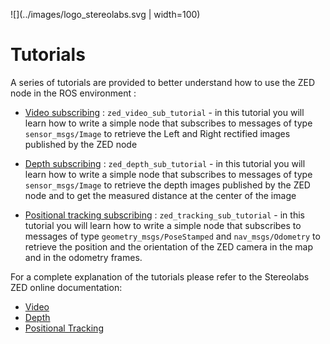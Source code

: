 ![](../images/logo_stereolabs.svg | width=100)

# Tutorials
A series of tutorials are provided to better understand how to use the ZED node in the ROS environment :

- [Video subscribing](./zed_video_sub_tutorial) : `zed_video_sub_tutorial` - in this tutorial you will learn how to write a simple node that subscribes to messages of type `sensor_msgs/Image` to retrieve the Left and Right rectified images published by the ZED node

- [Depth subscribing](./zed_depth_sub_tutorial) : `zed_depth_sub_tutorial` - in this tutorial you will learn how to write a simple node that subscribes to messages of type `sensor_msgs/Image` to retrieve the depth images published by the ZED node and to get the measured distance at the center of the image

- [Positional tracking subscribing](./zed_tracking_sub_tutorial) : `zed_tracking_sub_tutorial` - in this tutorial you will learn how to write a simple node that subscribes to messages of type `geometry_msgs/PoseStamped` and `nav_msgs/Odometry` to retrieve the position and the orientation of the ZED camera in the map and in the odometry frames.

For a complete explanation of the tutorials please refer to the Stereolabs ZED online documentation:

- [Video](https://docs.stereolabs.com/integrations/ros/video/)
- [Depth](https://docs.stereolabs.com/integrations/ros/depth_sensing/)
- [Positional Tracking](https://docs.stereolabs.com/integrations/ros/positional_tracking/)
